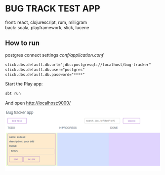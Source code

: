 # BUG TRACK TEST APP

front: react, clojurescript, rum, milligram  
back: scala, playframework, slick, lucene  

## How to run

postgres connect settings _conf/application.conf_
```
slick.dbs.default.db.url="jdbc:postgresql://localhost/bug-tracker"
slick.dbs.default.db.user="postgres"
slick.dbs.default.db.password="****"
```

Start the Play app:

```bash
sbt run
```

And open [http://localhost:9000/](http://localhost:9000/)


![](https://raw.githubusercontent.com/skyfion/demo_project_scala_playframework_cljs_react/master/demo.gif)




